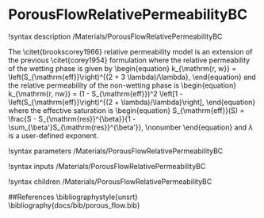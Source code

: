 # PorousFlowRelativePermeabilityBC
!syntax description /Materials/PorousFlowRelativePermeabilityBC

The \citet{brookscorey1966} relative permeability model is an extension of the previous  \citet{corey1954} formulation where the relative permeability of the wetting phase is given by
\begin{equation}
k_{\mathrm{r, w}} = \left(S_{\mathrm{eff}}\right)^{(2 + 3 \lambda)/\lambda},
\end{equation}
and the relative permeability of the non-wetting phase is
\begin{equation}
k_{\mathrm{r, nw}} = (1 - S_{\mathrm{eff}})^2 \left[1 - \left(S_{\mathrm{eff}}\right)^{(2 + \lambda)/\lambda}\right],
\end{equation}
where the effective saturation is
\begin{equation}
S_{\mathrm{eff}}(S) = \frac{S - S_{\mathrm{res}}^{\beta}}{1 -
  \sum_{\beta'}S_{\mathrm{res}}^{\beta'}}, \nonumber
\end{equation}
and $\lambda$ is a user-defined exponent.

!syntax parameters /Materials/PorousFlowRelativePermeabilityBC

!syntax inputs /Materials/PorousFlowRelativePermeabilityBC

!syntax children /Materials/PorousFlowRelativePermeabilityBC

##References
\bibliographystyle{unsrt}
\bibliography{docs/bib/porous_flow.bib}
